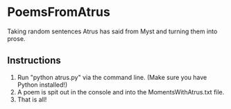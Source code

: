 # PoemsFromAtrus
Taking random sentences Atrus has said from Myst and turning them into prose.

## Instructions
1. Run "python atrus.py" via the command line. (Make sure you have Python installed!)
2. A poem is spit out in the console and into the MomentsWithAtrus.txt file.
3. That is all!
